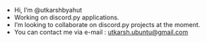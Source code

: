-  Hi, I’m @utkarshbyahut
-  Working on discord.py applications.
-  I’m looking to collaborate on discord.py projects at the moment.
-  You can contact me via e-mail : utkarsh.ubuntu@gmail.com

<!---
utkarshbyahut/utkarshbyahut is a ✨ special ✨ repository because its `README.md` (this file) appears on your GitHub profile.
You can click the Preview link to take a look at your changes.
--->
